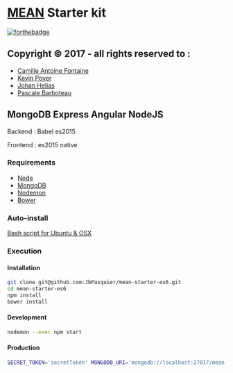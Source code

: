 # [MEAN](http://mean.io/) Starter kit

[![forthebadge](http://forthebadge.com/images/badges/built-with-love.svg)](http://forthebadge.com)

## Copyright © 2017 -  all rights reserved to :

-   [Camille Antoine Fontaine](https://www.linkedin.com/in/camfontaine/)
-   [Kevin Poyer](https://www.linkedin.com/in/kevin-poyer/)
-   [Johan Helias](https://www.linkedin.com/in/johan-helias/)
- [Pascale Barboteau](https://www.linkedin.com/in/pascale-barboteau-4a0409a5/?lipi=urn%3Ali%3Apage%3Ad_flagship3_profile_view_base_all_connections%3BCgNgam%2BrTBiDp8tBZ5zU9w%3D%3D&licu=urn%3Ali%3Acontrol%3Ad_flagship3_profile_view_base_all_connections-profile_link)


## MongoDB Express Angular NodeJS

Backend : Babel es2015

Frontend : es2015 native


### Requirements

-   [Node](https://doc.ubuntu-fr.org/nodejs#depuis_un_ppa)
-   [MongoDB](https://doc.ubuntu-fr.org/mongodb#installation)
-   [Nodemon](http://nodemon.io/)
-   [Bower](https://bower.io/)

### Auto-install

[Bash script for Ubuntu & OSX](https://gist.github.com/JbPasquier/4857fd80af2d7ae2f987754db5887969)

### Execution

#### Installation

```bash
git clone git@github.com:JbPasquier/mean-starter-es6.git
cd mean-starter-es6
npm install
bower install
```

#### Development

```bash
nodemon --exec npm start
```

#### Production

```bash
SECRET_TOKEN='secretToken' MONGODB_URI='mongodb://localhost:27017/mean-starter-es6' npm start
```

